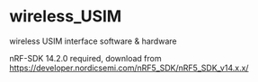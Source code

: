 # wireless_USIM
wireless USIM interface software &amp; hardware

nRF-SDK 14.2.0 required, download from https://developer.nordicsemi.com/nRF5_SDK/nRF5_SDK_v14.x.x/

